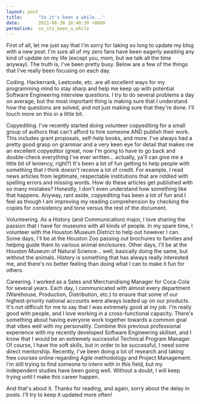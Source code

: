 ```yaml
---
layout: post
title:      "So it's been a while..."
date:       2021-06-30 18:40:30 +0000
permalink:  so_its_been_a_while
---
```



First of all, let me just say that I'm sorry for taking so long to update my blog with a new post.  I'm sure all of my zero fans have been eagerly awaiting any kind of update on my life (except you, mom, but we talk all the time anyway).  The truth is, I've been pretty busy.  Below are a few of the things that I've really been focusing on each day.

Coding.  Hackerrank, Leetcode, etc. are all excellent ways for my programming mind to stay sharp and help me keep up with potential Software Engineering interview questions.  I try to do several problems a day on average, but the most important thing is making sure that I understand how the questions are solved, and not just making sure that they're done.  I'll touch more on this in a little bit.

Copyediting.  I've recently started doing volunteer copyediting for a small group of authors that can't afford to hire someone AND publish their work.  This includes grant proposals, self-help books, and more.  I've always had a pretty good grasp on grammar and a very keen eye for detail that makes me an excellent copyeditor (great, now I'm going to have to go back and double-check everything I've ever written... actually, ya'll can give me a little bit of leniency, right?)  It's been a lot of fun getting to help people with something that I think doesn't receive a lot of credit.  For example, I read news articles from legitimate, respectable institutions that are riddled with spelling errors and missing words.  How do these articles get published with so many mistakes?  Honestly, I don't even understand how something like that happens. Anyway, rant aside, copyediting has been a lot of fun and I feel as though I am improving my reading comprehension by checking the copies for consistency and tone versus the rest of the document.  

Volunteering.  As a History (and Communication) major, I love sharing the passion that I have for museums with all kinds of people.  In my spare time, I volunteer with the Houston Museum District to help out however I can.  Some days, I'll be at the Houston Zoo passing out brochures to families and helping guide them to various animal enclosures.  Other days, I'll be at the Houston Museum of Natural Science... well, basically doing the same, but without the animals.  History is something that has always really interested me, and there's no better feeling than doing what I can to make it fun for others. 

Careering.  I worked as a Sales and Merchandising Manager for Coca-Cola for several years.  Each day, I communicated with almost every department (Warehouse, Production, Distribution, etc.) to ensure that some of our highest-priority national accounts were always loaded up on our products.  It's not difficult for me to say that I was extremely good at my job.  I'm really good with people, and I love working in a cross-functional capacity.  There's something about having everyone work together towards a common goal that vibes well with my personality.  Combine this previous professional experience with my recently developed Software Engineering skillset, and I know that I would be an extremely successful Technical Program Manager.  Of course, I have the soft skills, but in order to be successful, I need some direct mentorship.  Recently, I've been doing a lot of research and taking free courses online regarding Agile methodology and Project Management.  I'm still trying to find someone to intern with in this field, but my independent studies have been going well.  Without a doubt, I will keep trying until I make this career happen.

And that's about it.  Thanks for reading, and again, sorry about the delay in posts.  I'll try to keep it updated more often! 
